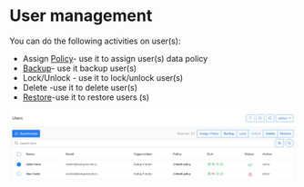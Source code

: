 # User management

You can do the following activities on user\(s\):

* Assign [Policy](../policies/)- use it to assign user\(s\) data policy 
* [Backup](../data-backup/on-demand-backup.md)- use it backup user\(s\)
* Lock/Unlock - use it to lock/unlock user\(s\)
* Delete -use it to delete user\(s\)
* [Restore](../data-restore/restore-data-to-microsoft-365.md)-use it to restore users \(s\)

![](../../.gitbook/assets/kodo-cloud-administration-users02.png)




